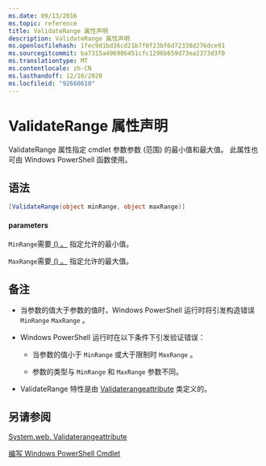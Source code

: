 ```yaml
---
ms.date: 09/13/2016
ms.topic: reference
title: ValidateRange 属性声明
description: ValidateRange 属性声明
ms.openlocfilehash: 1fec9d1bd36cd21b7f0f23bf6d72338d276dce91
ms.sourcegitcommit: ba7315a496986451cfc1296b659d73ea2373d3f0
ms.translationtype: MT
ms.contentlocale: zh-CN
ms.lasthandoff: 12/10/2020
ms.locfileid: "92660610"
---
```

# <a name="validaterange-attribute-declaration"></a>ValidateRange 属性声明

ValidateRange 属性指定 cmdlet 参数参数 (范围) 的最小值和最大值。 此属性也可由 Windows PowerShell 函数使用。

## <a name="syntax"></a>语法

```csharp
[ValidateRange(object minRange, object maxRange)]
```

#### <a name="parameters"></a>parameters

`MinRange`需要[ () 。](/dotnet/api/system.object) 指定允许的最小值。

`MaxRange`需要[ () 。](/dotnet/api/system.object) 指定允许的最大值。

## <a name="remarks"></a>备注

- 当参数的值大于参数的值时，Windows PowerShell 运行时将引发构造错误 `MinRange` `MaxRange` 。

- Windows PowerShell 运行时在以下条件下引发验证错误：

  - 当参数的值小于 `MinRange` 或大于限制时 `MaxRange` 。

  - 参数的类型与 `MinRange` 和 `MaxRange` 参数不同。

- ValidateRange 特性是由 [Validaterangeattribute](/dotnet/api/System.Management.Automation.ValidateRangeAttribute) 类定义的。

## <a name="see-also"></a>另请参阅

[System.web. Validaterangeattribute](/dotnet/api/System.Management.Automation.ValidateRangeAttribute)

[编写 Windows PowerShell Cmdlet](./writing-a-windows-powershell-cmdlet.md)
